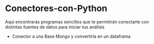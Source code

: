 # Conectores-con-Python
Aqui encontrarás programas sencillos que te permitirán conectarte con distintas fuentes de datos para iniciar tus análisis
* Conector a una Base Mongo y convertirla en un dataframa
